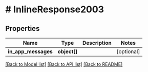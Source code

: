 # # InlineResponse2003

## Properties

Name | Type | Description | Notes
------------ | ------------- | ------------- | -------------
**in_app_messages** | **object[]** |  | [optional]

[[Back to Model list]](../../README.md#models) [[Back to API list]](../../README.md#endpoints) [[Back to README]](../../README.md)
